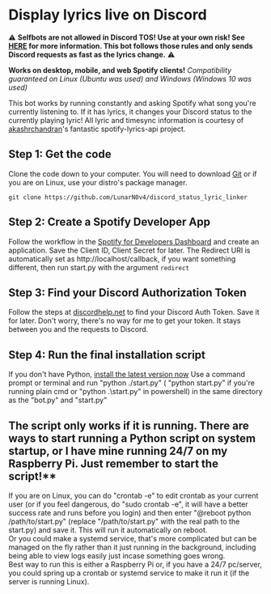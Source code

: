 # Display lyrics live on Discord

:warning: **Selfbots are not allowed in Discord TOS! Use at your own risk! See [HERE](https://gist.github.com/nomsi/2684f5692cad5b0ceb52e308631859fd) for more information. This bot follows those rules and only sends Discord requests as fast as the lyrics change.** :warning:

**Works on desktop, mobile, and web Spotify clients!**
_Compatibility guaranteed on Linux (Ubuntu was used) and Windows (Windows 10 was used)_

This bot works by running constantly and asking Spotify what song you're currently listening to. If it has lyrics, it changes your Discord status to the currently playing lyric! All lyric and timesync information is courtesy of [akashrchandran](https://github.com/akashrchandran/spotify-lyrics-api)'s fantastic spotify-lyrics-api project.

## Step 1: Get the code

Clone the code down to your computer. You will need to download [Git](https://git-scm.com/downloads) or if you are on Linux, use your distro's package manager.

`git clone https://github.com/LunarN0v4/discord_status_lyric_linker`

## Step 2: Create a Spotify Developer App

Follow the workflow in the [Spotify for Developers Dashboard](https://developer.spotify.com/dashboard/create) and create an application. Save the Client ID, Client Secret for later.
The Redirect URI is automatically set as http://localhost/callback, if you want something different, then run start.py with the argument `redirect`

## Step 3: Find your Discord Authorization Token

Follow the steps at [discordhelp.net](https://discordhelp.net/discord-token) to find your Discord Auth Token. Save it for later. Don't worry, there's no way for me to get your token. It stays between you and the requests to Discord.

## Step 4: Run the final installation script

If you don't have Python, [install the latest version now](https://www.python.org/downloads/)
Use a command prompt or terminal and run "python ./start.py" ( "python start.py" if you're running plain cmd or "python .\start.py" in powershell) 
in the same directory as the "bot.py" and "start.py"

## The script only works if it is running. There are ways to start running a Python script on system startup, or I have mine running 24/7 on my Raspberry Pi. Just remember to start the script!\*\*

If you are on Linux, you can do "crontab -e" to edit crontab as your current user (or if you feel dangerous, do "sudo crontab -e", it will have a better success rate and runs before you login) and then enter "@reboot python /path/to/start.py" (replace "/path/to/start.py" with the real path to the start.py) and save it. This will run it automatically on reboot.  
Or you could make a systemd service, that's more complicated but can be managed on the fly rather than it just running in the background, including being able to view logs easily just incase something goes wrong.  
Best way to run this is either a Raspberry Pi or, if you have a 24/7 pc/server, you could spring up a crontab or systemd service to make it run it (if the server is running Linux).
